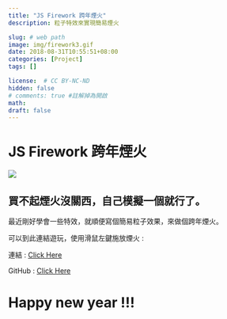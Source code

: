 ```yaml
---
title: "JS Firework 跨年煙火"
description: 粒子特效來實現簡易煙火

slug: # web path
image: img/firework3.gif
date: 2018-08-31T10:55:51+08:00
categories: [Project]
tags: []

license:  # CC BY-NC-ND
hidden: false
# comments: true #註解掉為開啟
math: 
draft: false
---
```

# JS Firework 跨年煙火

![](img/firework3.gif)

## 買不起煙火沒關西，自己模擬一個就行了。 

最近剛好學會一些特效，就順便寫個簡易粒子效果，來做個跨年煙火。

可以到此連結遊玩，使用滑鼠左鍵施放煙火 :

連結 : <a class="link" href="/downloads/js_Fireworks" target="_blank" rel="noopener">Click Here</a> 

GitHub : [Click Here](https://github.com/md9830415/JS-Fireworks)

# Happy new year !!!